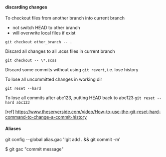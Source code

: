 #### discarding changes

To checkout files from another branch into current branch
- not switch HEAD to other branch
- will overwrite local files if exist

`git checkout other_branch -- .`


Discard all changes to all .scss files in current branch

`git checkout -- \*.scss`


Discard some commits without using `git revert`, i.e. lose history

To lose all uncommitted changes in working dir

`git reset --hard`

To lose all commits after abc123, putting HEAD back to abc123
`git reset --hard abc123`

[ref] https://www.theserverside.com/video/How-to-use-the-git-reset-hard-command-to-change-a-commit-history 


#### Aliases
git config --global alias.gac '!git add . && git commit -m'

$ git gac "commit message"

